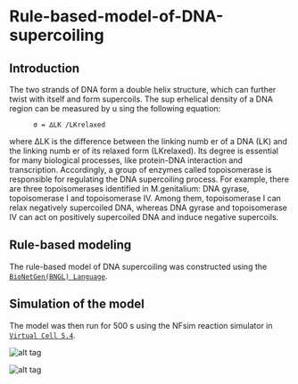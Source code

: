 # Rule-based-model-of-DNA-supercoiling

## Introduction

The two strands of DNA form a double helix structure, which can further twist with itself
and form supercoils. The sup erhelical density of a DNA region can be measured by u sing the
following equation:

          σ = ∆LK /LKrelaxed
          
where ∆LK is the difference between the linking numb er of a DNA (LK) and the linking
numb er of its relaxed form (LKrelaxed). Its degree is essential for many biological processes,
like protein-DNA interaction and transcription. Accordingly, a group of enzymes called topoisomerase is responsible for regulating the DNA supercoiling process. For example, there are three
topoisomerases identified in M.genitalium: DNA gyrase, topoisomerase I and topoisomerase IV.
Among them, topoisomerase I can relax negatively supercoiled DNA, whereas DNA gyrase and
topoisomerase IV can act on positively supercoiled DNA and induce negative supercoils.

## Rule-based modeling

The rule-based model of DNA supercoiling was constructed using the [`BioNetGen(BNGL) Language`][1]. 

## Simulation of the model
The model was then run for 500 s using the NFsim reaction simulator in [`Virtual Cell 5.4`][2].
 
![alt tag](https://raw.githubusercontent.com/lvncnt/Simulation-of-DNA-Supercoiling/master/Figure/plot1.png)

![alt tag](https://raw.githubusercontent.com/lvncnt/Simulation-of-DNA-Supercoiling/master/Figure/plot2.png)

[1]: http://bionetgen.org/index.php/Main_Page
[2]: http://vcell.org/
 
